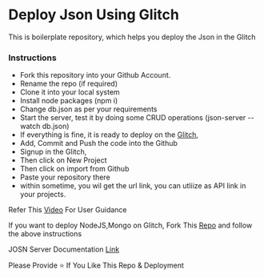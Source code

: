 # Deploy Json Using Glitch
This is boilerplate repository, which helps you deploy the Json in the Glitch
### Instructions
- Fork this repository into your Github Account.
- Rename the repo (if required)
- Clone it into your local system
- Install node packages (npm i)
- Change db.json as per your requirements
- Start the server, test it by doing some CRUD operations (json-server --watch db.json)
- If everything is fine, it is ready to deploy on the [Glitch](https://glitch.com/),
- Add, Commit and Push the code into the Github
- Signup in the Glitch, 
- Then click on New Project
- Then click on import from Github
- Paste your repository there
- within sometime, you wil get the url link, you can utliize as API link in your projects.

Refer This [Video](https://youtu.be/PvS9AmP9jfo?si=y6htdOf15CRmcePh) For User Guidance

If you want to deploy NodeJS,Mongo on Glitch, Fork This [Repo](https://github.com/ABVenu/deployNodeMongoUsingGlitch) and follow the above instructions

JOSN Server Documentation [Link](https://github.com/typicode/json-server/tree/v0)

Please Provide ⭐ If You Like This Repo & Deployment
